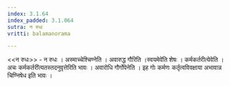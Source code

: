 ```yaml
---
index: 3.1.64
index_padded: 3.1.064
sutra: न रुधः
vritti: balamanorama

---
```

<<न रुधः>> - न रुधः । अस्माच्चेश्चिण्नेति । अवारुद्ध गौरिति ।स्वयमेवे॑ति शेषः । कर्मकर्तरीत्येवेति ।अचः कर्मकर्तरी॑त्यतस्तदनुवृत्तेरिति भावः । अवारोधि गौर्गोपेनेति । इह गोः कर्मणः कर्तृत्वविवक्षाया अभावान्न चिण्निषेध इति भावः ।
